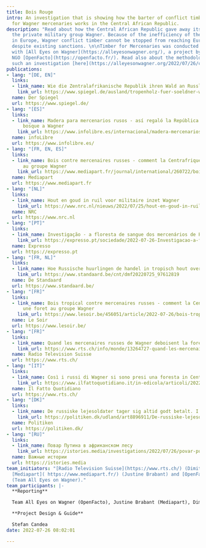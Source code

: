 ```yaml
---
title: Bois Rouge
intro: An investigation that is showing how the barter of conflict timber in exchange
  for Wagner mercenaries works in the Central African Republic.
description: "Read about how the Central African Republic gave away its forest to
  the private military group Wagner. Because of the inefficiency of the timber controls
  in Europe, Wagner conflict timber cannot be stopped from reaching European clients,
  despite existing sanctions. \n\nTimber for Mercenaries was conducted in collaboration
  with [All Eyes on Wagner](https://alleyesonwagner.org/), a project by the French
  NGO [OpenFacto](https://openfacto.fr/). Read also about the methodology of doing
  such an investigation [here](https://alleyesonwagner.org/2022/07/26/come-follow-the-redwood-trees-tracking-wagners-forestry-business-in-car/). "
publications:
- lang: "[DE, EN]"
  links:
  - link_name: Wie die Zentralafrikanische Republik ihren Wald an Russland verscherbelte
    link_url: https://www.spiegel.de/ausland/tropenholz-fuer-soeldner-wie-die-zentralafrikanische-republik-ihren-wald-an-russland-verscherbelte-a-ebb24a05-d9fd-43bf-8740-c5c84825dc84
  name: Der Spiegel
  url: https://www.spiegel.de/
- lang: "[ES]"
  links:
  - link_name: Madera para mercenarios rusos - así regaló la República Centroafricana un
      bosque a Wagner
    link_url: https://www.infolibre.es/internacional/madera-mercenarios-rusos-regalo-republica-centroafricana-bosque-wagner_1_1289149.html
  name: infoLibre
  url: https://www.infolibre.es/
- lang: "[FR, EN, ES]"
  links:
  - link_name: Bois contre mercenaires russes - comment la Centrafrique a brade une foret
      au groupe Wagner
    link_url: https://www.mediapart.fr/journal/international/260722/bois-contre-mercenaires-russes-comment-la-centrafrique-brade-une-foret-au-groupe-wagner
  name: Mediapart
  url: https://www.mediapart.fr
- lang: "[NL]"
  links:
  - link_name: Hout en goud in ruil voor militaire inzet Wagner
    link_url: https://www.nrc.nl/nieuws/2022/07/25/hout-en-goud-in-ruil-voor-militaire-inzet-wagner-a4137382
  name: NRC
  url: https://www.nrc.nl
- lang: "[PT]"
  links:
  - link_name: Investigação - a floresta de sangue dos mercenários de Putin
    link_url: https://expresso.pt/sociedade/2022-07-26-Investigacao-a-floresta-de-sangue-dos-mercenarios-de-Putin-ad75beec
  name: Expresso
  url: https://expresso.pt
- lang: "[FR, NL]"
  links:
  - link_name: Hoe Russische huurlingen de handel in tropisch hout overnemen
    link_url: https://www.standaard.be/cnt/dmf20220725_97612819
  name: De Standaard
  url: https://www.standaard.be/
- lang: "[FR]"
  links:
  - link_name: Bois tropical contre mercenaires russes - comment la Centrafrique a brade
      une foret au groupe Wagner
    link_url: https://www.lesoir.be/456051/article/2022-07-26/bois-tropical-contre-mercenaires-russes-comment-la-centrafrique-brade-une-foret
  name: Le Soir
  url: https://www.lesoir.be/
- lang: "[FR]"
  links:
  - link_name: Quand les mercenaires russes de Wagner deboisent la foret centrafricaine
    link_url: https://www.rts.ch/info/monde/13264727-quand-les-mercenaires-russes-de-wagner-deboisent-la-foret-centrafricaine.html
  name: Radio Television Suisse
  url: https://www.rts.ch/
- lang: "[IT]"
  links:
  - link_name: Così i russi di Wagner si sono presi una foresta in Centrafrica
    link_url: https://www.ilfattoquotidiano.it/in-edicola/articoli/2022/07/26/cosi-i-russi-di-wagner-si-sono-presi-una-foresta-in-centrafrica/6742435/
  name: Il Fatto Quotidiano
  url: https://www.rts.ch/
- lang: "[DK]"
  links:
  - link_name: De russiske lejesoldater tager sig altid godt betalt. I guld, diamanter og olie. Nu har de fået appetit på andre rigdomme
    link_url: https://politiken.dk/udland/art8896911/De-russiske-lejesoldater-tager-sig-altid-godt-betalt.-I-guld-diamanter-og-olie.-Nu-har-de-f%C3%A5et-appetit-p%C3%A5-andre-rigdomme
  name: Politiken
  url: https://politiken.dk/  
- lang: "[RU]"
  links:
  - link_name: Повар Путина в африканском лесу
    link_url: https://istories.media/investigations/2022/07/26/povar-putina-v-afrikanskom-lesu
  name: Важные истории
  url: https://istories.media
team_initiators: "[Radio Television Suisse](https://www.rts.ch/) (Dimitri Zufferey),
  [Mediapart]( https://www.mediapart.fr/) (Justine Brabant) and [OpenFacto](https://openfacto.fr/)
  (Team All Eyes on Wagner)."
team_participants: |-
  **Reporting**

  Team All Eyes on Wagner (OpenFacto), Justine Brabant (Mediapart), Dimitri Zufferey (Radio Television Suisse), Micael Pereira (Expresso), Stefan Candea (EIC), Stefano Vergine (Il Fatto Quotidiano), Alain Jennotte (Le Soir), Nicola Naber, Oliver Imhof, Rafael Buschmann (DER SPIEGEL).

  **Project Design & Guide**

  Stefan Candea
date: 2022-07-26 08:02:01

---
```

